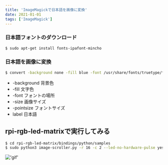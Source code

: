 ```yaml
---
title: 'ImageMagickで日本語を画像に変換'
date: 2021-01-01
tags: ['ImageMagick']
---
```


### 日本語フォントのダウンロード

```bash
$ sudo apt-get install fonts-ipafont-mincho
```

### 日本語を画像に変換

```bash
$ convert -background none -fill blue -font /usr/share/fonts/truetype/fonts-japanese-gothic.ttf -size 281x16 -pointsize 16 label:ソンナコトナイヨー image.jpg
```

- -background 背景色
- -fill 文字色
- -font フォントの場所
- -size 画像サイズ
- -pointsize フォントサイズ
- label 日本語

## rpi-rgb-led-matrixで実行してみる

```bash
$ cd rpi-rgb-led-matrix/bindings/python/samples
$ sudo python3 image-scroller.py -r 16 -c 2 --led-no-hardware-pulse yes -i image.jpg
```



!['gif'](https://dl.dropboxusercontent.com/s/3oj9ko8m98og21l/matrix.gif?dl=0)



